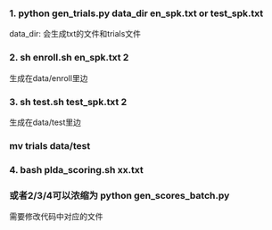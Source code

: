### 1. python gen_trials.py data_dir en_spk.txt or test_spk.txt
data_dir:
会生成txt的文件和trials文件
### 2. sh enroll.sh en_spk.txt 2
生成在data/enroll里边
### 3. sh test.sh test_spk.txt 2
生成在data/test里边
### mv trials data/test
### 4. bash plda_scoring.sh xx.txt

### 或者2/3/4可以浓缩为 python gen_scores_batch.py
需要修改代码中对应的文件

